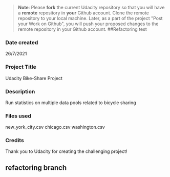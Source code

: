 >**Note**: Please **fork** the current Udacity repository so that you will have a **remote** repository in **your** Github account. Clone the remote repository to your local machine. Later, as a part of the project "Post your Work on Github", you will push your proposed changes to the remote repository in your Github account.
##Refactoring test
### Date created

26/7/2021

### Project Title

Udacity Bike-Share Project

### Description
Run statistics on multiple data pools related to bicycle sharing

### Files used
new_york_city.csv chicago.csv washington.csv

### Credits

Thank you to Udacity for creating the challenging project!

## refactoring branch
